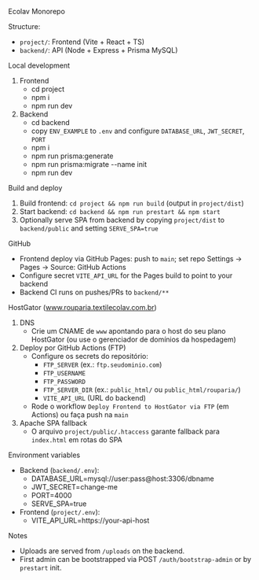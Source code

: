 Ecolav Monorepo

Structure:
- `project/`: Frontend (Vite + React + TS)
- `backend/`: API (Node + Express + Prisma MySQL)

Local development
1. Frontend
   - cd project
   - npm i
   - npm run dev
2. Backend
   - cd backend
   - copy `ENV_EXAMPLE` to `.env` and configure `DATABASE_URL`, `JWT_SECRET`, `PORT`
   - npm i
   - npm run prisma:generate
   - npm run prisma:migrate --name init
   - npm run dev

Build and deploy
1. Build frontend: `cd project && npm run build` (output in `project/dist`)
2. Start backend: `cd backend && npm run prestart && npm start`
3. Optionally serve SPA from backend by copying `project/dist` to `backend/public` and setting `SERVE_SPA=true`

GitHub
- Frontend deploy via GitHub Pages: push to `main`; set repo Settings → Pages → Source: GitHub Actions
- Configure secret `VITE_API_URL` for the Pages build to point to your backend
- Backend CI runs on pushes/PRs to `backend/**`

HostGator (www.rouparia.textilecolav.com.br)
1) DNS
   - Crie um CNAME de `www` apontando para o host do seu plano HostGator (ou use o gerenciador de domínios da hospedagem)
2) Deploy por GitHub Actions (FTP)
   - Configure os secrets do repositório:
     - `FTP_SERVER` (ex.: `ftp.seudominio.com`)
     - `FTP_USERNAME`
     - `FTP_PASSWORD`
     - `FTP_SERVER_DIR` (ex.: `public_html/` ou `public_html/rouparia/`)
     - `VITE_API_URL` (URL do backend)
   - Rode o workflow `Deploy Frontend to HostGator via FTP` (em Actions) ou faça push na `main`
3) Apache SPA fallback
   - O arquivo `project/public/.htaccess` garante fallback para `index.html` em rotas do SPA

Environment variables
- Backend (`backend/.env`):
  - DATABASE_URL=mysql://user:pass@host:3306/dbname
  - JWT_SECRET=change-me
  - PORT=4000
  - SERVE_SPA=true
- Frontend (`project/.env`):
  - VITE_API_URL=https://your-api-host

Notes
- Uploads are served from `/uploads` on the backend.
- First admin can be bootstrapped via POST `/auth/bootstrap-admin` or by `prestart` init.

